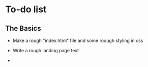 # To-do list
## The Basics
* Make a rough "index.html" file and some roough styling in css

* Write a rough landing 
page text

* 